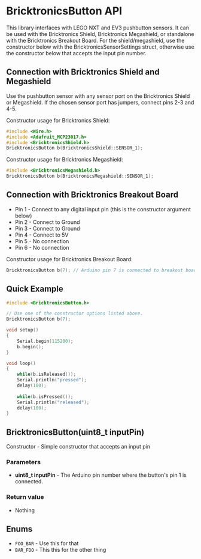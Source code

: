 # BricktronicsButton API

This library interfaces with LEGO NXT and EV3 pushbutton sensors. It can be used with the Bricktronics Shield, Bricktronics Megashield, or standalone with the Bricktronics Breakout Board. For the shield/megashield, use the constructor below with the BricktronicsSensorSettings struct, otherwise use the constructor below that accepts the input pin number.

## Connection with Bricktronics Shield and Megashield

Use the pushbutton sensor with any sensor port on the Bricktronics Shield or Megashield. If the chosen sensor port has jumpers, connect pins 2-3 and 4-5.

Constructor usage for Bricktronics Shield:
```C++
#include <Wire.h>
#include <Adafruit_MCP23017.h>
#include <BricktronicsShield.h>
BricktronicsButton b(BricktronicsShield::SENSOR_1);
```

Constructor usage for Bricktronics Megashield:
```C++
#include <BricktronicsMegashield.h>
BricktronicsButton b(BricktronicsMegashield::SENSOR_1);
```

## Connection with Bricktronics Breakout Board

* Pin 1 - Connect to any digital input pin (this is the constructor argument below)
* Pin 2 - Connect to Ground
* Pin 3 - Connect to Ground
* Pin 4 - Connect to 5V
* Pin 5 - No connection
* Pin 6 - No connection

Constructor usage for Bricktronics Breakout Board:
```C++
BricktronicsButton b(7); // Arduino pin 7 is connected to breakout board pin 1.
```

## Quick Example

```C++
#include <BricktronicsButton.h>

// Use one of the constructor options listed above.
BricktronicsButton b(7);

void setup()
{
    Serial.begin(115200);
    b.begin();
}

void loop()
{
    while(b.isReleased());
    Serial.println("pressed");
    delay(100);
            
    while(b.isPressed());
    Serial.println("released");
    delay(100);
}
```

## BricktronicsButton(uint8_t inputPin)

Constructor - Simple constructor that accepts an input pin

### Parameters

* **uint8_t inputPin** - The Arduino pin number where the button's pin 1 is connected.

### Return value

* Nothing

## Enums

* `FOO_BAR` - Use this for that
* `BAR_FOO` - This this for the other thing
